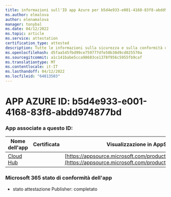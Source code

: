 ```yaml
---
title: informazioni sull'ID app Azure per b5d4e933-e001-4168-83f8-abdd974877bd
ms.author: elmalova
author: elenamalova
manager: tonybal
ms.date: 04/12/2022
ms.topic: article
ms.service: attestation
certification_type: attested
description: Tutte le informazioni sulla sicurezza e sulla conformità disponibili per b5d4e933-e001-4168-83f8-abdd974877bd.
ms.openlocfilehash: d5faa545fbd99ce759777dfe50b30d9cd025570a
ms.sourcegitcommit: a1c141babe5cca98683ce1378f956c5955fb9caf
ms.translationtype: MT
ms.contentlocale: it-IT
ms.lasthandoff: 04/12/2022
ms.locfileid: "64813503"
---
```

# <a name="azure-app-id-b5d4e933-e001-4168-83f8-abdd974877bd"></a>APP AZURE ID: b5d4e933-e001-4168-83f8-abdd974877bd


### <a name="apps-associated-with-this-id"></a>App associate a questo ID:
| **Nome dell'app** | **Certificata** | **Visualizzazione in AppSource** |
|--------------|---------------|-----------------------|
| [Cloud Hub](../forward/WA200003034.md) |  | [https://appsource.microsoft.com/product/office/WA200003034](https://appsource.microsoft.com/product/office/WA200003034) |

### <a name="microsoft-365-app-compliance-status"></a>Microsoft 365 stato di conformità dell'app
- stato attestazione Publisher: completato
